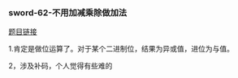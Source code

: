 ### sword-62-不用加减乘除做加法

[题目链接](https://leetcode-cn.com/problems/bu-yong-jia-jian-cheng-chu-zuo-jia-fa-lcof/)

1.肯定是做位运算了。对于某个二进制位，结果为异或值，进位为与值。

2，涉及补码，个人觉得有些难的